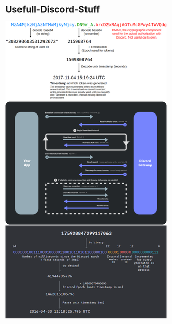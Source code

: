 # Usefull-Discord-Stuff

<p align="center">
  <img src="token_structure.png" alt="Token Structure" />
  <br/>
  <img src="gateway.png" alt="Gateway" />
  <br/>
  <img src="snowflake_to_datetime.png" alt="Snowflake to Datetime" />
</p>
